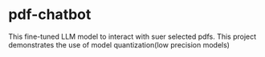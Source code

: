 # pdf-chatbot
This fine-tuned LLM model to interact with suer selected pdfs. This project demonstrates the use of model quantization(low precision models)
